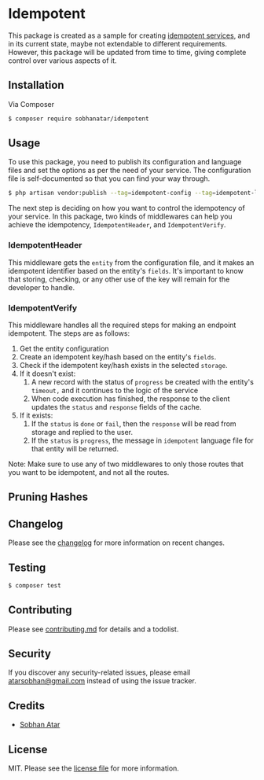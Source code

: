 # Idempotent

This package is created as a sample for creating [idempotent services](https://restfulapi.net/idempotent-rest-apis/),
and in its current state, maybe not extendable to different requirements. However, this package will be updated from
time to time, giving complete control over various aspects of it.

## Installation

Via Composer

```bash
$ composer require sobhanatar/idempotent
```

## Usage

To use this package, you need to publish its configuration and language files and set the options as per the need of
your service. The configuration file is self-documented so that you can find your way through.

```bash
$ php artisan vendor:publish --tag=idempotent-config --tag=idempotent-language
```

The next step is deciding on how you want to control the idempotency of your service. In this package, two kinds of
middlewares can help you achieve the idempotency, `IdempotentHeader`, and `IdempotentVerify`.

### IdempotentHeader

This middleware gets the `entity` from the configuration file, and it makes an idempotent identifier based on the
entity's `fields`. It's important to know that storing, checking, or any other use of the key will remain for the
developer to handle.

### IdempotentVerify

This middleware handles all the required steps for making an endpoint idempotent. The steps are as follows:

1. Get the entity configuration
2. Create an idempotent key/hash based on the entity's `fields`.
3. Check if the idempotent key/hash exists in the selected `storage`.
4. If it doesn't exist:
    1. A new record with the status of `progress` be created with the entity's `timeout,` and it continues to the logic
       of the service
    2. When code execution has finished, the response to the client updates the `status` and `response` fields of the
       cache.
5. If it exists:
    1. If the `status` is `done` or `fail`, then the `response` will be read from storage and replied to the user.
    2. If the `status` is `progress`, the message in `idempotent` language file for that entity will be returned.

Note: Make sure to use any of two middlewares to only those routes that you want to be idempotent, and not all the
routes.

## Pruning Hashes


## Changelog

Please see the [changelog](changelog.MD) for more information on recent changes.

## Testing

```bash
$ composer test
```

## Contributing

Please see [contributing.md](contributing.md) for details and a todolist.

## Security

If you discover any security-related issues, please email atarsobhan@gmail.com instead of using the issue tracker.

## Credits

- [Sobhan Atar][link-author]

## License

MIT. Please see the [license file](license.MD) for more information.

[ico-version]: https://img.shields.io/packagist/v/sobhanatar/idempotent.svg?style=flat-square

[ico-downloads]: https://img.shields.io/packagist/dt/sobhanatar/idempotent.svg?style=flat-square

[ico-travis]: https://img.shields.io/travis/sobhanatar/idempotent/master.svg?style=flat-square

[ico-styleci]: https://styleci.io/repos/12345678/shield

[link-packagist]: https://packagist.org/packages/sobhanatar/idempotent

[link-downloads]: https://packagist.org/packages/sobhanatar/idempotent

[link-travis]: https://travis-ci.org/sobhanatar/idempotent

[link-styleci]: https://styleci.io/repos/12345678

[link-author]: https://github.com/sobhanatar

[link-contributors]: ../../contributors
